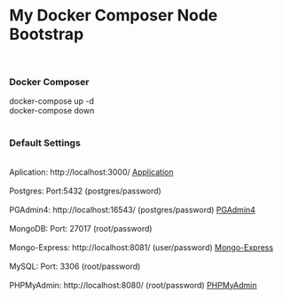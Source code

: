 # My Docker Composer Node Bootstrap 
<br>
<h3>Docker Composer</h3>
<span>docker-compose up -d</span>
<br>
<span>docker-compose down</span>
<br><br>
<h3>Default Settings</h3>
<br>
Aplication: http://localhost:3000/ <a href="http://localhost:3000">Application</a>
<br><br>
Postgres: Port:5432 (postgres/password) 
<br><br>
PGAdmin4: http://localhost:16543/ (postgres/password) <a href="http://localhost:16543">PGAdmin4</a>
<br><br>
MongoDB: Port: 27017 (root/password)
<br><br>
Mongo-Express: http://localhost:8081/ (user/password) <a href="http://localhost:8081"/>Mongo-Express</a>
<br><br>
MySQL: Port: 3306 (root/password)
<br><br>
PHPMyAdmin: http://localhost:8080/ (root/password) <a href="http://localhost:8080/"/>PHPMyAdmin</a>

